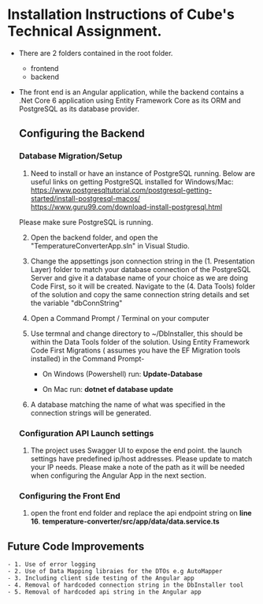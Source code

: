 # Installation Instructions of Cube's Technical Assignment.

- There are 2 folders contained in the root folder.
  - frontend
  - backend
- The front end is an Angular application, while the backend contains a .Net Core 6 application using
  Entity Framework Core as its ORM and PostgreSQL as its database provider.

  ## Configuring the Backend

  ### Database Migration/Setup

  1. Need to install or have an instance of PostgreSQL running. Below are useful links on getting PostgreSQL
     installed for Windows/Mac:
     https://www.postgresqltutorial.com/postgresql-getting-started/install-postgresql-macos/
     https://www.guru99.com/download-install-postgresql.html

  Please make sure PostgreSQL is running.

  2. Open the backend folder, and open the "TemperatureConverterApp.sln" in Visual Studio.

  3. Change the appsettings json connection string in the (1. Presentation Layer) folder to match your database connection of
     the PostgreSQL Server and give it a database name of your choice as we are doing Code First, so it will be created.
     Navigate to the (4. Data Tools) folder of the solution and copy the same connection string details and set the variable
     "dbConnString"

  4. Open a Command Prompt / Terminal on your computer

  5. Use termnal and change directory to ~/DbInstaller, this should be within the Data Tools folder of the solution.
     Using Entity Framework Code First Migrations ( assumes you have the EF Migration tools installed) in the
     Command Prompt-

     - On Windows (Powershell) run: **Update-Database**

     - On Mac run: **dotnet ef database update**

  6. A database matching the name of what was specified in the connection strings will be generated.

  ### Configuration API Launch settings

  1.  The project uses Swagger UI to expose the end point. the launch settings have predefined ip/host addresses. Please update
      to match your IP needs. Please make a note of the path as it will be needed when configuring the Angular App in the next
      section.

  ### Configuring the Front End

  1.  open the front end folder and replace the api endpoint string on **line 16**.
      **temperature-converter/src/app/data/data.service.ts**

## Future Code Improvements

    - 1. Use of error logging
    - 2. Use of Data Mapping libraies for the DTOs e.g AutoMapper
    - 3. Including client side testing of the Angular app
    - 4. Removal of hardcoded connection string in the DbInstaller tool
    - 5. Removal of hardcoded api string in the Angular app
